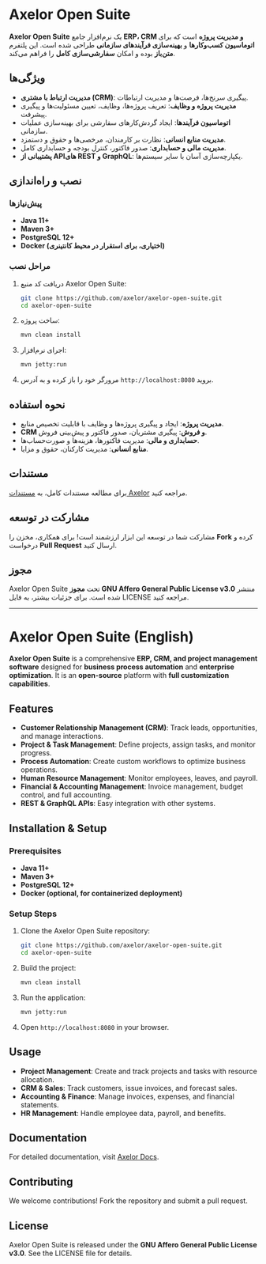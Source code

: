# Axelor Open Suite

**Axelor Open Suite** یک نرم‌افزار جامع **ERP، CRM و مدیریت پروژه** است که برای **اتوماسیون کسب‌وکارها** و **بهینه‌سازی فرآیندهای سازمانی** طراحی شده است. این پلتفرم **متن‌باز** بوده و امکان **سفارشی‌سازی کامل** را فراهم می‌کند.

## ویژگی‌ها
- **مدیریت ارتباط با مشتری (CRM)**: پیگیری سرنخ‌ها، فرصت‌ها و مدیریت ارتباطات.
- **مدیریت پروژه و وظایف**: تعریف پروژه‌ها، وظایف، تعیین مسئولیت‌ها و پیگیری پیشرفت.
- **اتوماسیون فرآیندها**: ایجاد گردش‌کارهای سفارشی برای بهینه‌سازی عملیات سازمانی.
- **مدیریت منابع انسانی**: نظارت بر کارمندان، مرخصی‌ها و حقوق و دستمزد.
- **مدیریت مالی و حسابداری**: صدور فاکتور، کنترل بودجه و حسابداری کامل.
- **پشتیبانی از APIهای REST و GraphQL**: یکپارچه‌سازی آسان با سایر سیستم‌ها.

## نصب و راه‌اندازی

### پیش‌نیازها
- **Java 11+**
- **Maven 3+**
- **PostgreSQL 12+**
- **Docker (اختیاری، برای استقرار در محیط کانتینری)**

### مراحل نصب
1. دریافت کد منبع Axelor Open Suite:
   ```sh
   git clone https://github.com/axelor/axelor-open-suite.git
   cd axelor-open-suite
   ```
2. ساخت پروژه:
   ```sh
   mvn clean install
   ```
3. اجرای نرم‌افزار:
   ```sh
   mvn jetty:run
   ```
4. مرورگر خود را باز کرده و به آدرس `http://localhost:8080` بروید.

## نحوه استفاده
- **مدیریت پروژه**: ایجاد و پیگیری پروژه‌ها و وظایف با قابلیت تخصیص منابع.
- **CRM و فروش**: پیگیری مشتریان، صدور فاکتور و پیش‌بینی فروش.
- **حسابداری و مالی**: مدیریت فاکتورها، هزینه‌ها و صورت‌حساب‌ها.
- **منابع انسانی**: مدیریت کارکنان، حقوق و مزایا.

## مستندات
برای مطالعه مستندات کامل، به [مستندات Axelor](https://docs.axelor.com) مراجعه کنید.

## مشارکت در توسعه
مشارکت شما در توسعه این ابزار ارزشمند است! برای همکاری، مخزن را **Fork** کرده و درخواست **Pull Request** ارسال کنید.

## مجوز
Axelor Open Suite تحت **مجوز GNU Affero General Public License v3.0** منتشر شده است. برای جزئیات بیشتر، به فایل LICENSE مراجعه کنید.

---

# Axelor Open Suite (English)

**Axelor Open Suite** is a comprehensive **ERP, CRM, and project management software** designed for **business process automation** and **enterprise optimization**. It is an **open-source** platform with **full customization capabilities**.

## Features
- **Customer Relationship Management (CRM)**: Track leads, opportunities, and manage interactions.
- **Project & Task Management**: Define projects, assign tasks, and monitor progress.
- **Process Automation**: Create custom workflows to optimize business operations.
- **Human Resource Management**: Monitor employees, leaves, and payroll.
- **Financial & Accounting Management**: Invoice management, budget control, and full accounting.
- **REST & GraphQL APIs**: Easy integration with other systems.

## Installation & Setup

### Prerequisites
- **Java 11+**
- **Maven 3+**
- **PostgreSQL 12+**
- **Docker (optional, for containerized deployment)**

### Setup Steps
1. Clone the Axelor Open Suite repository:
   ```sh
   git clone https://github.com/axelor/axelor-open-suite.git
   cd axelor-open-suite
   ```
2. Build the project:
   ```sh
   mvn clean install
   ```
3. Run the application:
   ```sh
   mvn jetty:run
   ```
4. Open `http://localhost:8080` in your browser.

## Usage
- **Project Management**: Create and track projects and tasks with resource allocation.
- **CRM & Sales**: Track customers, issue invoices, and forecast sales.
- **Accounting & Finance**: Manage invoices, expenses, and financial statements.
- **HR Management**: Handle employee data, payroll, and benefits.

## Documentation
For detailed documentation, visit [Axelor Docs](https://docs.axelor.com).

## Contributing
We welcome contributions! Fork the repository and submit a pull request.

## License
Axelor Open Suite is released under the **GNU Affero General Public License v3.0**. See the LICENSE file for details.
